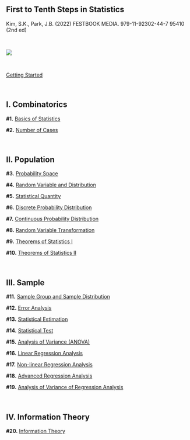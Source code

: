 ## First to Tenth Steps in Statistics

Kim, S.K., Park, J.B. (2022) FESTBOOK MEDIA. 979-11-92302-44-7 95410 (2nd ed)

<br>

[![](https://img1.daumcdn.net/thumb/R1280x0/?scode=mtistory2&fname=https%3A%2F%2Fblog.kakaocdn.net%2Fdn%2FrCnym%2FbtrxVHgYDwL%2Fy4tkI6coyQ1omsa6DV2uUk%2Fimg.png)](http://www.yes24.com/Product/Goods/108232912)

<br>

[Getting Started](https://jb243.github.io/1888-01-01-1888.html)

<br>

## **Ⅰ. Combinatorics** 

**#1.** [Basics of Statistics](https://jb243.github.io/1192-01-01-1192.html)

**#2.** [Number of Cases](https://jb243.github.io/1221-01-01-1221.html)

<br>

## **Ⅱ. Population**

**#3.** [Probability Space](https://jb243.github.io/1623-01-01-1623.html)

**#4.** [Random Variable and Distribution](https://jb243.github.io/1624-01-01-1624.html)

**#5.** [Statistical Quantity](https://jb243.github.io/1625-01-01-1625.html)

**#6.** [Discrete Probability Distribution](https://jb243.github.io/1626-01-01-1626.html)

**#7.** [Continuous Probability Distribution](https://jb243.github.io/1627-01-01-1627.html)

**#8.** [Random Variable Transformation](https://jb243.github.io/1628-01-01-1628.html)

**#9.** [Theorems of Statistics Ⅰ](https://jb243.github.io/1594-01-01-1594.html)

**#10.** [Theorems of Statistics Ⅱ](https://jb243.github.io/1595-01-01-1595.html)

<br>

## **Ⅲ. Sample**

**#11.** [Sample Group and Sample Distribution](https://jb243.github.io/1629-01-01-1629.html)

**#12.** [Error Analysis](https://jb243.github.io/1571-01-01-1571.html)

**#13.** [Statistical Estimation](https://jb243.github.io/1630-01-01-1630.html)

**#14.** [Statistical Test](https://jb243.github.io/1631-01-01-1631.html)

**#15.** [Analysis of Variance (ANOVA)](https://jb243.github.io/1635-01-01-1635.html)

**#16.** [Linear Regression Analysis](https://jb243.github.io/1632-01-01-1632.html)

**#17.** [Non-linear Regression Analysis](https://jb243.github.io/1633-01-01-1633.html)

**#18.** [Advanced Regression Analysis](https://jb243.github.io/1792-01-01-1792.html)

**#19.** [Analysis of Variance of Regression Analysis](https://jb243.github.io/1798-01-01-1798.html)

<br>

## **Ⅳ. Information Theory**

**#20.** [Information Theory](https://jb243.github.io/2145-01-01-2145.html)
